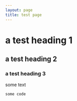 ```yaml
---
layout: page
title: test page
---
```

# a test heading 1
## a test heading 2
### a test heading 3
some text

```
some code
```
